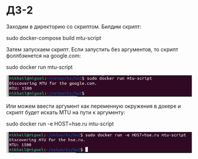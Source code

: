 # ДЗ-2

Заходим в директорию со скриптом. Билдим скрипт:

sudo docker-compose build mtu-script

Затем запускаем скрипт. Если запустить без аргументов, то скрипт фоллбэкнется на google.com:

sudo docker run mtu-script

![](./pics/without_args.png)

Или можем ввести аргумент как переменную окружения в докере и скрипт будет искать MTU на пути к аргументу:

sudo docker run -e HOST=hse.ru mtu-script

![](./pics/with_args.png)